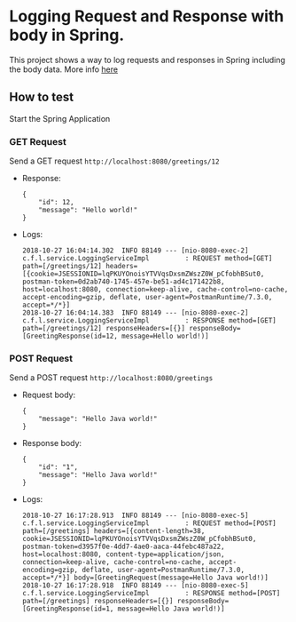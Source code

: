 # Logging Request and Response with body in Spring.

This project shows a way to log requests and responses in Spring including the body data. More info [here]()

## How to test

Start the Spring Application
 
### GET Request

Send a GET request `http://localhost:8080/greetings/12`

* Response:
    ```
    {
        "id": 12,
        "message": "Hello world!"
    }
    ```
* Logs:
    ```
    2018-10-27 16:04:14.302  INFO 88149 --- [nio-8080-exec-2] c.f.l.service.LoggingServiceImpl         : REQUEST method=[GET] path=[/greetings/12] headers=[{cookie=JSESSIONID=lqPKUYOnoisYTVVqsDxsmZWszZ0W_pCfobhBSut0, postman-token=0d2ab740-1745-457e-be51-ad4c171422b8, host=localhost:8080, connection=keep-alive, cache-control=no-cache, accept-encoding=gzip, deflate, user-agent=PostmanRuntime/7.3.0, accept=*/*}] 
    2018-10-27 16:04:14.383  INFO 88149 --- [nio-8080-exec-2] c.f.l.service.LoggingServiceImpl         : RESPONSE method=[GET] path=[/greetings/12] responseHeaders=[{}] responseBody=[GreetingResponse(id=12, message=Hello world!)] 
    ```

### POST Request

Send a POST request `http://localhost:8080/greetings`

* Request body:
    ```
    {
        "message": "Hello Java world!"
    }
    ```
* Response body:
    ```
    {
        "id": "1",
        "message": "Hello Java world!"
    }
    ```
* Logs:
    ```
    2018-10-27 16:17:28.913  INFO 88149 --- [nio-8080-exec-5] c.f.l.service.LoggingServiceImpl         : REQUEST method=[POST] path=[/greetings] headers=[{content-length=38, cookie=JSESSIONID=lqPKUYOnoisYTVVqsDxsmZWszZ0W_pCfobhBSut0, postman-token=d3957f0e-4dd7-4ae0-aaca-44febc487a22, host=localhost:8080, content-type=application/json, connection=keep-alive, cache-control=no-cache, accept-encoding=gzip, deflate, user-agent=PostmanRuntime/7.3.0, accept=*/*}] body=[GreetingRequest(message=Hello Java world!)]
    2018-10-27 16:17:28.918  INFO 88149 --- [nio-8080-exec-5] c.f.l.service.LoggingServiceImpl         : RESPONSE method=[POST] path=[/greetings] responseHeaders=[{}] responseBody=[GreetingResponse(id=1, message=Hello Java world!)] 
    ```

